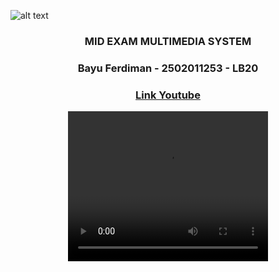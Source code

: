 ![alt text](https://external-content.duckduckgo.com/iu/?u=https%3A%2F%2Fsocs.binus.ac.id%2Ffiles%2F2013%2F02%2FHeader-2.png&f=1&nofb=1&ipt=499a0a13147fe6ce20ebe9b1095ca18ace2d85c9f01e8dbfb175e61843b369ff&ipo=images)

<div style="text-align:center">
<center>
    <h3>MID EXAM MULTIMEDIA SYSTEM</h3>
    <h3>Bayu Ferdiman - 2502011253 - LB20</h3>
    <h3>
        <a href="https://youtu.be/sIR-GvLwCek"> 
        Link Youtube
        </a> 
    </h3>
    <video width="320" height="240" controls>
        <source src="Demo-Apps.mp4" type="video/mp4">
    </video>

</center>

</div>
